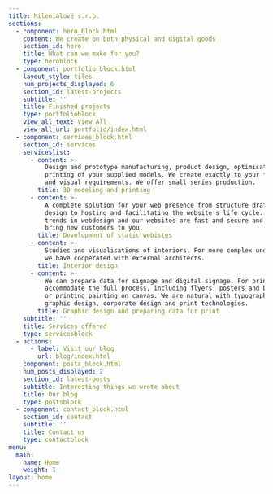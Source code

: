 ```yaml
---
title: Mileniálové s.r.o.
sections:
  - component: hero_block.html
    content: We create on both physical and digital goods
    section_id: hero
    title: What can we make for you?
    type: heroblock
  - component: portfolio_block.html
    layout_style: tiles
    num_projects_displayed: 6
    section_id: latest-projects
    subtitle: ''
    title: Finished projects
    type: portfolioblock
    view_all_text: View All
    view_all_url: portfolio/index.html
  - component: services_block.html
    section_id: services
    serviceslist:
      - content: >-
          Design and prototype manufacturing, product design, optimisation, or
          printing of your supplied models. We create exactly to your function
          and visual requirements. We offer small series production.
        title: 3D modeling and printing
      - content: >-
          A complete solution for your web presence from structure draft to
          design to hosting and facilitating the website's life cycle. We follow
          trends in webdesign and our websites are fast and secure and will
          bring new customers to you.
        title: Development of static webistes
      - content: >-
          Studies and visualisations of interiors. For more complex undertakings
          we have cooperated with external architects.
        title: Interior design
      - content: >-
          We can prepare data for signage and digital signage. For print we can
          accommodate the full process, including flyers, posters and billboards
          or printing painting on canvas. We are natural with typography,
          graphic design, corporate design and print technologies.
        title: Graphic design and preparing data for print
    subtitle: ''
    title: Services offered
    type: servicesblock
  - actions:
      - label: Visit our blog
        url: blog/index.html
    component: posts_block.html
    num_posts_displayed: 2
    section_id: latest-posts
    subtitle: Interesting things we wrote about
    title: Our blog
    type: postsblock
  - component: contact_block.html
    section_id: contact
    subtitle: ''
    title: Contact us
    type: contactblock
menu:
  main:
    name: Home
    weight: 1
layout: home
---
```


